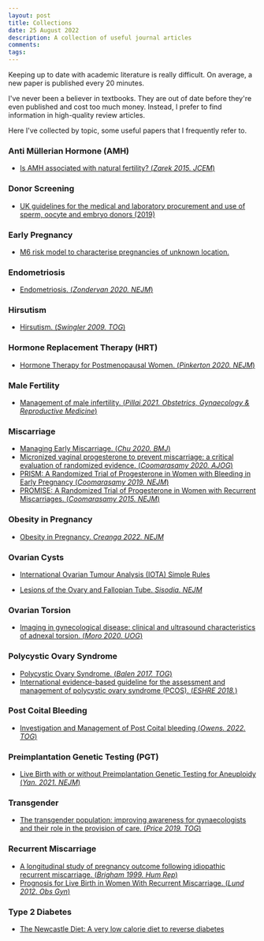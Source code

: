 ```yaml
---
layout: post
title: Collections
date: 25 August 2022
description: A collection of useful journal articles
comments:
tags:
---
```


Keeping up to date with academic literature is really difficult. On average, a new paper is published every 20 minutes.

I've never been a believer in textbooks. They are out of date before they're even published and cost too much money. Instead, I prefer to find information in high-quality review articles.

Here I've collected by topic, some useful papers that I frequently refer to.

### Anti Müllerian Hormone (AMH)

- [Is AMH associated with natural fertility? (*Zarek 2015. JCEM*)](https://academic.oup.com/jcem/article/100/11/4215/2836143)

### Donor Screening
- [UK guidelines for the medical and laboratory procurement and use of sperm, oocyte and embryo donors (2019)](https://www.tandfonline.com/doi/full/10.1080/14647273.2019.1622040?wp-linkindex=2&utm_campaign=Clinic+Focus&utm_medium=email&journalCode=ihuf20&utm_content=hfeaclinicfocus.co.uk&utm_source=Human+Fertilisation+and+Embryology+Authority)

### Early Pregnancy

- [M6 risk model to characterise pregnancies of unknown location.](http://www.earlypregnancycare.co.uk/)

### Endometriosis

- [Endometriosis. (*Zondervan 2020. NEJM*)](https://www.nejm.org/doi/full/10.1056/NEJMra1810764)

### Hirsutism
- [Hirsutism. (*Swingler 2009. TOG*)](https://obgyn.onlinelibrary.wiley.com/doi/10.1576/toag.11.2.101.27483)


### Hormone Replacement Therapy (HRT)

- [Hormone Therapy for Postmenopausal Women. (*Pinkerton 2020. NEJM*)](https://www.bmj.com/content/368/bmj.l6438.abstract)

### Male Fertility
- [Management of male infertility. (*Pillai 2021. Obstetrics, Gynaecology & Reproductive Medicine*)](https://www.sciencedirect.com/science/article/pii/S1751721421000944)

### Miscarriage

- [Managing Early Miscarriage. (*Chu 2020. BMJ*)](https://sci-hub.st/10.1136/bmj.l6438)
- [Micronized vaginal progesterone to prevent miscarriage: a critical evaluation of randomized evidence. (*Coomarasamy 2020. AJOG*)](https://www.sciencedirect.com/science/article/pii/S0002937819327620)
- [PRISM: A Randomized Trial of Progesterone in Women with Bleeding in Early Pregnancy (*Coomarasamy 2019. NEJM*)](https://www.nejm.org/doi/full/10.1056/NEJMoa1813730)
- [PROMISE: A Randomized Trial of Progesterone in Women with Recurrent Miscarriages. (*Coomarasamy 2015. NEJM*)](https://www.nejm.org/doi/full/10.1056/NEJMoa1504927)

### Obesity in Pregnancy

- [Obesity in Pregnancy. *Creanga 2022. NEJM*](https://www.nejm.org/doi/full/10.1056/NEJMra1801040)

### Ovarian Cysts

- [International Ovarian Tumour Analysis (IOTA) Simple Rules](https://www.iotagroup.org/iota-models-software/iota-simple-rules-and-srrisk-calculator-diagnose-ovarian-cancer)

- [Lesions of the Ovary and Fallopian Tube. *Sisodia. NEJM*](https://www.nejm.org/doi/full/10.1056/NEJMra2108956?query=TOC&cid=NEJM+eToc%2C+August+25%2C+2022+DM1379474_NEJM_Non_Subscriber&bid=1131227536)

### Ovarian Torsion

- [Imaging in gynecological disease: clinical and ultrasound characteristics of adnexal torsion. (*Moro 2020. UOG*)](https://obgyn.onlinelibrary.wiley.com/doi/10.1002/uog.21981)

### Polycystic Ovary Syndrome

- [Polycystic Ovary Syndrome. (*Balen 2017. TOG*)](https://obgyn.onlinelibrary.wiley.com/doi/abs/10.1111/tog.12345)
- [International evidence-based guideline for the assessment and management of polycystic ovary syndrome (PCOS). (*ESHRE 2018.*)](https://www.eshre.eu/Guidelines-and-Legal/Guidelines/Polycystic-Ovary-Syndrome)

### Post Coital Bleeding
- [Investigation and Management of Post Coital bleeding (*Owens. 2022. TOG*)](https://obgyn.onlinelibrary.wiley.com/doi/epdf/10.1111/tog.12780)

### Preimplantation Genetic Testing (PGT)
- [Live Birth with or without Preimplantation Genetic Testing for Aneuploidy (*Yan. 2021. NEJM*)](https://www.nejm.org/doi/full/10.1056/NEJMoa2103613)

### Transgender

- [The transgender population: improving awareness for gynaecologists and their role in the provision of care. (*Price 2019. TOG*)](https://obgyn.onlinelibrary.wiley.com/doi/pdf/10.1111/tog.12521)


### Recurrent Miscarriage

- [A longitudinal study of pregnancy outcome following idiopathic recurrent miscarriage. (*Brigham 1999. Hum Rep*)](https://academic.oup.com/humrep/article/14/11/2868/860040)
- [Prognosis for Live Birth in Women With Recurrent Miscarriage. (*Lund 2012. Obs Gyn*)](https://journals.lww.com/greenjournal/Abstract/2012/01000/Prognosis_for_Live_Birth_in_Women_With_Recurrent.7.aspx)

### Type 2 Diabetes
- [The Newcastle Diet: A very low calorie diet to reverse diabetes](https://www.ncl.ac.uk/magres/research/diabetes/reversal/#publicinformation)



